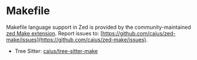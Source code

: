 # Makefile

Makefile language support in Zed is provided by the community-maintained [zed Make extension](https://github.com/caius/zed-make).
Report issues to: [https://github.com/caius/zed-make/issues](https://github.com/caius/zed-make/issues).

- Tree Sitter: [caius/tree-sitter-make](https://github.com/caius/tree-sitter-make)
